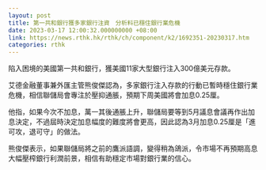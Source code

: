 ```yaml
---
layout: post
title: 第一共和銀行獲多家銀行注資　分析料已穩住銀行業危機
date: 2023-03-17 12:00:32.000000000 +08:00
link: https://news.rthk.hk/rthk/ch/component/k2/1692351-20230317.htm
categories: rthk
---
```


陷入困境的美國第一共和銀行，獲美國11家大型銀行注入300億美元存款。

艾德金融董事兼外匯主管熊俊傑認為，多家銀行注入存款的行動已暫時穩住銀行業危機，相信聯儲局會專注於壓抑通脹，預期下周美國將會加息0.25厘。

他指，如果今次不加息，萬一其後通脹上升，聯儲局要等到5月議息會議再作出加息決定，不過屆時決定加息幅度的難度將會更高，因此認為3月加息0.25厘是「進可攻，退可守」的做法。

熊俊傑表示，如果聯儲局將之前的鷹派語調，變得稍為鴿派，令市場不再預期高息大幅壓榨銀行利潤前景，相信有助穩定市場對銀行業的信心。

